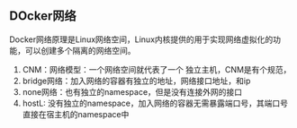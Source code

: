 ## DOcker网络
Docker网络原理是Linux网络空间，Linux内核提供的用于实现网络虚拟化的功能，可以创建多个隔离的网络空间。

1. CNM：网络模型：一个网络空间就代表了一个 独立主机，CNM是有个规范，
2. bridge网络：加入网络的容器有独立的地址，网络接口地址，和ip
3. none网络：也有独立的namespace，但是没有连接外网的接口
4. hostL: 没有独立的namespace，加入网络的容器无需暴露端口号，其端口号直接在宿主机的namespace中
